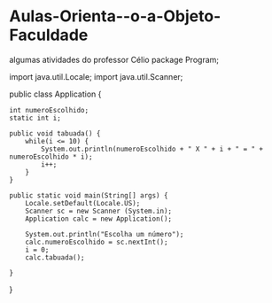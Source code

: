 # Aulas-Orienta--o-a-Objeto-Faculdade
algumas atividades do professor Célio
package Program;

import java.util.Locale;
import java.util.Scanner;

public class Application {
	
	int numeroEscolhido;
	static int i;
	
	public void tabuada() {
		while(i <= 10) {
			System.out.println(numeroEscolhido + " X " + i + " = " + numeroEscolhido * i);
			i++;
		}
	}
	
	public static void main(String[] args) {
		Locale.setDefault(Locale.US);
		Scanner sc = new Scanner (System.in);
		Application calc = new Application();
		
		System.out.println("Escolha um número");
		calc.numeroEscolhido = sc.nextInt();
		i = 0;
		calc.tabuada();

	}

}
